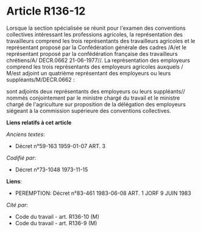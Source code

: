 # Article R136-12

Lorsque la section spécialisée se réunit pour l'examen des conventions collectives intéressant les professions agricoles, la
représentation des travailleurs comprend les trois représentants des travailleurs agricoles et le représentant proposé par la
Confédération générale des cadres /A/et le représentant proposé par la confédération française des travailleurs chrétiens/A/
DECR.0662 21-06-1977//. La représentation des employeurs comprend les trois représentants des employeurs agricoles auxquels /
M/est adjoint un quatrième représentant des employeurs ou leurs suppléants/M/DECR.0662 :

sont adjoints deux représentants des employeurs ou leurs suppléants// nommés conjointement par le ministre chargé du travail
et le ministre chargé de l'agriculture sur proposition de la délégation des employeurs siégeant à la commission supérieure
des conventions collectives.

**Liens relatifs à cet article**

_Anciens textes_:

  - Décret n°59-163 1959-01-07 ART. 3

_Codifié par_:

  - Décret n°73-1048 1973-11-15

**Liens**:

  - PEREMPTION: Décret n°83-461 1983-06-08 ART. 1 JORF 9 JUIN 1983

_Cité par_:

  - Code du travail - art. R136-10 (M)
  - Code du travail - art. R136-9 (M)
